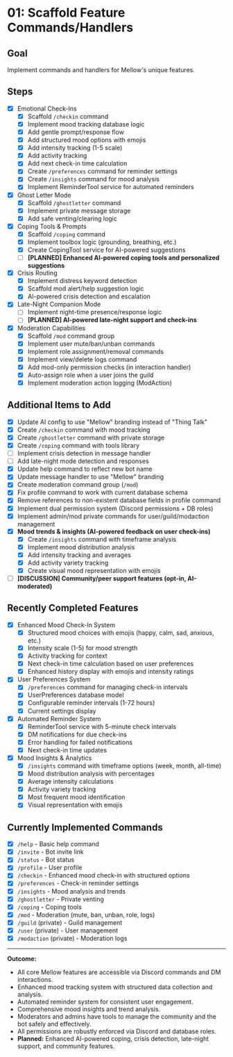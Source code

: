 # 01: Scaffold Feature Commands/Handlers

## Goal

Implement commands and handlers for Mellow's unique features.

## Steps

-   [x] Emotional Check-Ins
    -   [x] Scaffold `/checkin` command
    -   [x] Implement mood tracking database logic
    -   [x] Add gentle prompt/response flow
    -   [x] Add structured mood options with emojis
    -   [x] Add intensity tracking (1-5 scale)
    -   [x] Add activity tracking
    -   [x] Add next check-in time calculation
    -   [x] Create `/preferences` command for reminder settings
    -   [x] Create `/insights` command for mood analysis
    -   [x] Implement ReminderTool service for automated reminders
-   [x] Ghost Letter Mode
    -   [x] Scaffold `/ghostletter` command
    -   [x] Implement private message storage
    -   [x] Add safe venting/clearing logic
-   [x] Coping Tools & Prompts
    -   [x] Scaffold `/coping` command
    -   [x] Implement toolbox logic (grounding, breathing, etc.)
    -   [x] Create CopingTool service for AI-powered suggestions
    -   [ ] **[PLANNED] Enhanced AI-powered coping tools and personalized suggestions**
-   [x] Crisis Routing
    -   [x] Implement distress keyword detection
    -   [x] Scaffold mod alert/help suggestion logic
    -   [x] AI-powered crisis detection and escalation
-   [x] Late-Night Companion Mode
    -   [ ] Implement night-time presence/response logic
    -   [ ] **[PLANNED] AI-powered late-night support and check-ins**
-   [x] Moderation Capabilities
    -   [x] Scaffold `/mod` command group
    -   [x] Implement user mute/ban/unban commands
    -   [x] Implement role assignment/removal commands
    -   [x] Implement view/delete logs command
    -   [x] Add mod-only permission checks (in interaction handler)
    -   [x] Auto-assign role when a user joins the guild
    -   [x] Implement moderation action logging (ModAction)

## Additional Items to Add

-   [x] Update AI config to use "Mellow" branding instead of "Thing Talk"
-   [x] Create `/checkin` command with mood tracking
-   [x] Create `/ghostletter` command with private storage
-   [x] Create `/coping` command with tools library
-   [ ] Implement crisis detection in message handler
-   [ ] Add late-night mode detection and responses
-   [x] Update help command to reflect new bot name
-   [x] Update message handler to use "Mellow" branding
-   [x] Create moderation command group (`/mod`)
-   [x] Fix profile command to work with current database schema
-   [x] Remove references to non-existent database fields in profile command
-   [x] Implement dual permission system (Discord permissions + DB roles)
-   [x] Implement admin/mod private commands for user/guild/modaction management
-   [x] **Mood trends & insights (AI-powered feedback on user check-ins)**
    -   [x] Create `/insights` command with timeframe analysis
    -   [x] Implement mood distribution analysis
    -   [x] Add intensity tracking and averages
    -   [x] Add activity variety tracking
    -   [x] Create visual mood representation with emojis
-   [ ] **[DISCUSSION] Community/peer support features (opt-in, AI-moderated)**

## Recently Completed Features

-   [x] Enhanced Mood Check-In System
    -   [x] Structured mood choices with emojis (happy, calm, sad, anxious, etc.)
    -   [x] Intensity scale (1-5) for mood strength
    -   [x] Activity tracking for context
    -   [x] Next check-in time calculation based on user preferences
    -   [x] Enhanced history display with emojis and intensity ratings
-   [x] User Preferences System
    -   [x] `/preferences` command for managing check-in intervals
    -   [x] UserPreferences database model
    -   [x] Configurable reminder intervals (1-72 hours)
    -   [x] Current settings display
-   [x] Automated Reminder System
    -   [x] ReminderTool service with 5-minute check intervals
    -   [x] DM notifications for due check-ins
    -   [x] Error handling for failed notifications
    -   [x] Next check-in time updates
-   [x] Mood Insights & Analytics
    -   [x] `/insights` command with timeframe options (week, month, all-time)
    -   [x] Mood distribution analysis with percentages
    -   [x] Average intensity calculations
    -   [x] Activity variety tracking
    -   [x] Most frequent mood identification
    -   [x] Visual representation with emojis

## Currently Implemented Commands

-   [x] `/help` - Basic help command
-   [x] `/invite` - Bot invite link
-   [x] `/status` - Bot status
-   [x] `/profile` - User profile
-   [x] `/checkin` - Enhanced mood check-in with structured options
-   [x] `/preferences` - Check-in reminder settings
-   [x] `/insights` - Mood analysis and trends
-   [x] `/ghostletter` - Private venting
-   [x] `/coping` - Coping tools
-   [x] `/mod` - Moderation (mute, ban, unban, role, logs)
-   [x] `/guild` (private) - Guild management
-   [x] `/user` (private) - User management
-   [x] `/modaction` (private) - Moderation logs

---

**Outcome:**

-   All core Mellow features are accessible via Discord commands and DM interactions.
-   Enhanced mood tracking system with structured data collection and analysis.
-   Automated reminder system for consistent user engagement.
-   Comprehensive mood insights and trend analysis.
-   Moderators and admins have tools to manage the community and the bot safely and effectively.
-   All permissions are robustly enforced via Discord and database roles.
-   **Planned:** Enhanced AI-powered coping, crisis detection, late-night support, and community features.
